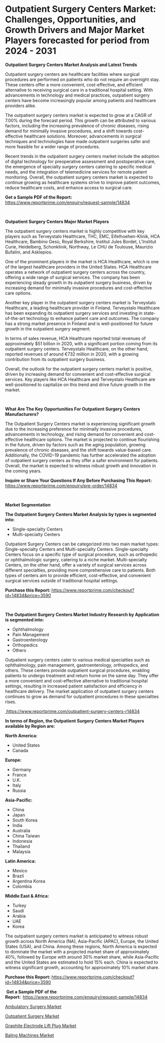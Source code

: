 <p><h1>Outpatient Surgery Centers Market: Challenges, Opportunities, and Growth Drivers and Major Market Players forecasted for period from 2024 - 2031</h1></p><p><strong>Outpatient Surgery Centers Market Analysis and Latest Trends</strong></p>
<p><p>Outpatient surgery centers are healthcare facilities where surgical procedures are performed on patients who do not require an overnight stay. These centers offer a more convenient, cost-effective, and efficient alternative to receiving surgical care in a traditional hospital setting. With advancements in technology and medical practices, outpatient surgery centers have become increasingly popular among patients and healthcare providers alike.</p><p>The outpatient surgery centers market is expected to grow at a CAGR of 7.00% during the forecast period. This growth can be attributed to various factors, including the increasing prevalence of chronic diseases, rising demand for minimally invasive procedures, and a shift towards cost-effective healthcare solutions. Moreover, advancements in surgical techniques and technologies have made outpatient surgeries safer and more feasible for a wider range of procedures.</p><p>Recent trends in the outpatient surgery centers market include the adoption of digital technology for preoperative assessment and postoperative care, the emergence of specialty surgery centers catering to specific medical needs, and the integration of telemedicine services for remote patient monitoring. Overall, the outpatient surgery centers market is expected to continue growing as healthcare systems strive to improve patient outcomes, reduce healthcare costs, and enhance access to surgical care.</p></p>
<p><strong>Get a Sample PDF of the Report:&nbsp;</strong> <a href="https://www.reportprime.com/enquiry/request-sample/14834">https://www.reportprime.com/enquiry/request-sample/14834</a></p>
<p>&nbsp;</p>
<p><strong>Outpatient Surgery Centers Major Market Players</strong></p>
<p><p>The outpatient surgery centers market is highly competitive with key players such as Terveystalo Healthcare, THC, EMC, Eifelhoehen-Klinik, HCA Healthcare, Bambino Gesù, Royal Berkshire, Institut Jules Bordet, L’Institut Curie, Heidelberg, Schonklinik, Northway, Le CHU de Toulouse, Maurizio Bufalini, and Asklepios.</p><p>One of the prominent players in the market is HCA Healthcare, which is one of the largest healthcare providers in the United States. HCA Healthcare operates a network of outpatient surgery centers across the country, offering a wide range of surgical services. The company has been experiencing steady growth in its outpatient surgery business, driven by increasing demand for minimally invasive procedures and cost-effective care options.</p><p>Another key player in the outpatient surgery centers market is Terveystalo Healthcare, a leading healthcare provider in Finland. Terveystalo Healthcare has been expanding its outpatient surgery services and investing in state-of-the-art technology to enhance patient care and outcomes. The company has a strong market presence in Finland and is well-positioned for future growth in the outpatient surgery segment.</p><p>In terms of sales revenue, HCA Healthcare reported total revenues of approximately $51 billion in 2020, with a significant portion coming from its outpatient surgery centers. Terveystalo Healthcare, on the other hand, reported revenues of around €732 million in 2020, with a growing contribution from its outpatient surgery business.</p><p>Overall, the outlook for the outpatient surgery centers market is positive, driven by increasing demand for convenient and cost-effective surgical services. Key players like HCA Healthcare and Terveystalo Healthcare are well-positioned to capitalize on this trend and drive future growth in the market.</p></p>
<p>&nbsp;</p>
<p><strong>What Are The Key Opportunities For Outpatient Surgery Centers Manufacturers?</strong></p>
<p><p>The Outpatient Surgery Centers market is experiencing significant growth due to the increasing preference for minimally invasive procedures, advancements in technology, and rising demand for convenient and cost-effective healthcare options. The market is projected to continue flourishing in the future, driven by factors such as the aging population, growing prevalence of chronic diseases, and the shift towards value-based care. Additionally, the COVID-19 pandemic has further accelerated the adoption of outpatient surgery centers as they offer a safer environment for patients. Overall, the market is expected to witness robust growth and innovation in the coming years.</p></p>
<p><strong>Inquire or Share Your Questions If Any Before Purchasing This Report:</strong> <a href="https://www.reportprime.com/enquiry/pre-order/14834">https://www.reportprime.com/enquiry/pre-order/14834</a></p>
<p>&nbsp;</p>
<p><strong>Market Segmentation</strong></p>
<p><strong>The Outpatient Surgery Centers Market Analysis by types is segmented into:</strong></p>
<p><ul><li>Single-specialty Centers</li><li>Multi-specialty Centers</li></ul></p>
<p><p>Outpatient Surgery Centers can be categorized into two main market types: Single-specialty Centers and Multi-specialty Centers. Single-specialty Centers focus on a specific type of surgical procedure, such as orthopedic or ophthalmologic surgery, catering to a niche market. Multi-specialty Centers, on the other hand, offer a variety of surgical services across different specialties, providing more comprehensive care to patients. Both types of centers aim to provide efficient, cost-effective, and convenient surgical services outside of traditional hospital settings.</p></p>
<p><strong>Purchase this Report:&nbsp;</strong><a href="https://www.reportprime.com/checkout?id=14834&price=3590">https://www.reportprime.com/checkout?id=14834&price=3590</a></p>
<p>&nbsp;</p>
<p><strong>The Outpatient Surgery Centers Market Industry Research by Application is segmented into:</strong></p>
<p><ul><li>Ophthalmology</li><li>Pain Management</li><li>Gastroenterology</li><li>Orthopedics</li><li>Others</li></ul></p>
<p><p>Outpatient surgery centers cater to various medical specialties such as ophthalmology, pain management, gastroenterology, orthopedics, and others. These centers provide outpatient surgical procedures, enabling patients to undergo treatment and return home on the same day. They offer a more convenient and cost-effective alternative to traditional hospital settings, resulting in increased patient satisfaction and efficiency in healthcare delivery. The market application of outpatient surgery centers continues to grow as demand for outpatient procedures in these specialties rises.</p></p>
<p><a href="https://www.reportprime.com/outpatient-surgery-centers-r14834">&nbsp;https://www.reportprime.com/outpatient-surgery-centers-r14834</a></p>
<p><strong>In terms of Region, the Outpatient Surgery Centers Market Players available by Region are:</strong></p>
<p>
    <p> <strong> North America: </strong>
        <ul>
            <li>United States</li>
            <li>Canada</li>
        </ul>
        </p> 
    <p> <strong> Europe: </strong>
        <ul>
            <li>Germany</li>
            <li>France</li>
            <li>U.K.</li>
            <li>Italy</li>
            <li>Russia</li>
        </ul>
        </p> 
    <p> <strong> Asia-Pacific: </strong>
        <ul>
            <li>China</li>
            <li>Japan</li>
            <li>South Korea</li>
            <li>India</li>
            <li>Australia</li>
            <li>China Taiwan</li>
            <li>Indonesia</li>
            <li>Thailand</li>
            <li>Malaysia</li>
        </ul>
        </p> 
    <p> <strong> Latin America: </strong>
        <ul>
            <li>Mexico</li>
            <li>Brazil</li>
            <li>Argentina Korea</li>
            <li>Colombia</li>
        </ul>
        </p> 
    <p> <strong> Middle East & Africa: </strong>
        <ul>
            <li>Turkey</li>
            <li>Saudi</li>
            <li>Arabia</li>
            <li>UAE</li>
            <li>Korea</li>
        </ul>
    </p>
    </p>
<p><p>The outpatient surgery centers market is anticipated to witness robust growth across North America (NA), Asia-Pacific (APAC), Europe, the United States (USA), and China. Among these regions, North America is expected to dominate the market with a projected market share of approximately 40%, followed by Europe with around 30% market share, while Asia-Pacific and the United States are estimated to hold 15% each. China is expected to witness significant growth, accounting for approximately 10% market share.</p></p>
<p><strong>Purchase this Report: </strong><a href="https://www.reportprime.com/checkout?id=14834&price=3590">https://www.reportprime.com/checkout?id=14834&price=3590</a></p>
<p>&nbsp;<strong>Get a Sample PDF of the Report:&nbsp;&nbsp;</strong><a href="https://www.reportprime.com/enquiry/request-sample/14834">https://www.reportprime.com/enquiry/request-sample/14834</a></p>
<p><strong></strong></p>
<p><p><a href="https://github.com/suitykhatun12/Market-Research-Report-List-1/blob/main/ambulatory-surgery-market.md">Ambulatory Surgery Market</a></p><p><a href="https://github.com/khadijahesham19/Market-Research-Report-List-1/blob/main/outpatient-surgery-market.md">Outpatient Surgery Market</a></p><p><a href="https://www.linkedin.com/pulse/graphite-electrode-lift-plug-market-industry-trends-forecast-yamje">Graphite Electrode Lift Plug Market</a></p><p><a href="https://www.linkedin.com/pulse/global-baling-machines-market-exploring-share-trends-future-gllae">Baling Machines Market</a></p></p>